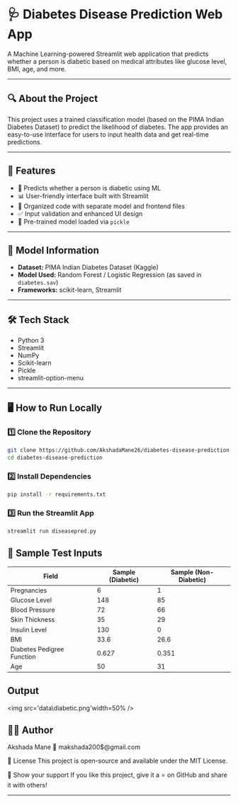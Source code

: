 # 🩺 Diabetes Disease Prediction Web App

A Machine Learning-powered Streamlit web application that predicts whether a person is diabetic based on medical attributes like glucose level, BMI, age, and more.

---

## 🔍 About the Project

This project uses a trained classification model (based on the PIMA Indian Diabetes Dataset) to predict the likelihood of diabetes. The app provides an easy-to-use interface for users to input health data and get real-time predictions.

---

## 🚀 Features

- 🔮 Predicts whether a person is diabetic using ML
- 📊 User-friendly interface built with Streamlit
- 📂 Organized code with separate model and frontend files
- ✅ Input validation and enhanced UI design
- 🧠 Pre-trained model loaded via `pickle`

---

## 🧠 Model Information

- **Dataset:** PIMA Indian Diabetes Dataset (Kaggle)
- **Model Used:** Random Forest / Logistic Regression (as saved in `diabetes.sav`)
- **Frameworks:** scikit-learn, Streamlit

---

## 🛠️ Tech Stack

- Python 3
- Streamlit
- NumPy
- Scikit-learn
- Pickle
- streamlit-option-menu

---

## 🖥️ How to Run Locally

### 1️⃣ Clone the Repository

```bash
git clone https://github.com/AkshadaMane26/diabetes-disease-prediction.git
cd diabetes-disease-prediction
```

### 2️⃣ Install Dependencies

```bash
pip install -r requirements.txt
```

### 3️⃣ Run the Streamlit App

```bash
streamlit run diseasepred.py
```

## 📌 Sample Test Inputs
| **Field**                  | **Sample (Diabetic)** | **Sample (Non-Diabetic)** |
| -------------------------- | --------------------- | ------------------------- |
| Pregnancies                | 6                     | 1                         |
| Glucose Level              | 148                   | 85                        |
| Blood Pressure             | 72                    | 66                        |
| Skin Thickness             | 35                    | 29                        |
| Insulin Level              | 130                   | 0                         |
| BMI                        | 33.6                  | 26.6                      |
| Diabetes Pedigree Function | 0.627                 | 0.351                     |
| Age                        | 50                    | 31                        |

## Output
<img src='data\diabetic.png'width=50% />

## 🧑‍💻 Author
Akshada Mane
📧 makshada200$@gmail.com

📜 License
This project is open-source and available under the MIT License.

🌟 Show your support
If you like this project, give it a ⭐ on GitHub and share it with others!

---

